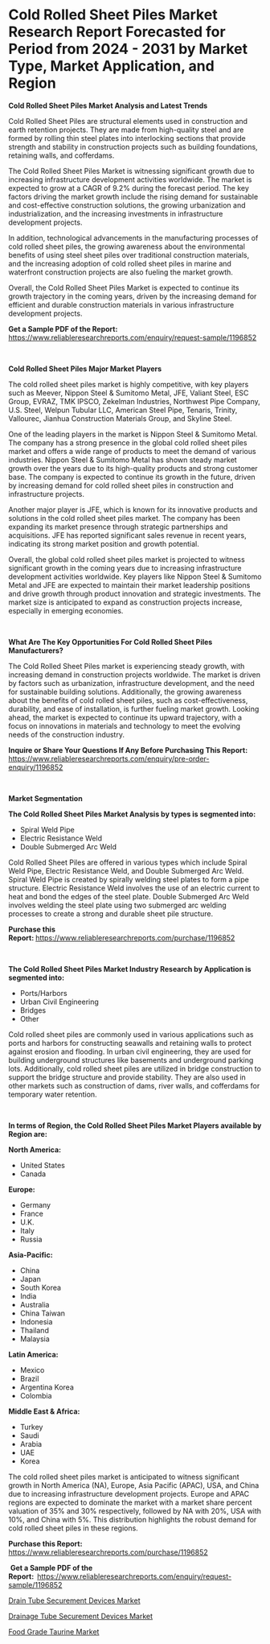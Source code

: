 <p><h1>Cold Rolled Sheet Piles Market Research Report Forecasted for Period from 2024 -  2031 by Market Type, Market Application, and Region</h1></p><p><strong>Cold Rolled Sheet Piles Market Analysis and Latest Trends</strong></p>
<p><p>Cold Rolled Sheet Piles are structural elements used in construction and earth retention projects. They are made from high-quality steel and are formed by rolling thin steel plates into interlocking sections that provide strength and stability in construction projects such as building foundations, retaining walls, and cofferdams.</p><p>The Cold Rolled Sheet Piles Market is witnessing significant growth due to increasing infrastructure development activities worldwide. The market is expected to grow at a CAGR of 9.2% during the forecast period. The key factors driving the market growth include the rising demand for sustainable and cost-effective construction solutions, the growing urbanization and industrialization, and the increasing investments in infrastructure development projects.</p><p>In addition, technological advancements in the manufacturing processes of cold rolled sheet piles, the growing awareness about the environmental benefits of using steel sheet piles over traditional construction materials, and the increasing adoption of cold rolled sheet piles in marine and waterfront construction projects are also fueling the market growth.</p><p>Overall, the Cold Rolled Sheet Piles Market is expected to continue its growth trajectory in the coming years, driven by the increasing demand for efficient and durable construction materials in various infrastructure development projects.</p></p>
<p><strong>Get a Sample PDF of the Report:&nbsp;</strong> <a href="https://www.reliableresearchreports.com/enquiry/request-sample/1196852">https://www.reliableresearchreports.com/enquiry/request-sample/1196852</a></p>
<p>&nbsp;</p>
<p><strong>Cold Rolled Sheet Piles Major Market Players</strong></p>
<p><p>The cold rolled sheet piles market is highly competitive, with key players such as Meever, Nippon Steel & Sumitomo Metal, JFE, Valiant Steel, ESC Group, EVRAZ, TMK IPSCO, Zekelman Industries, Northwest Pipe Company, U.S. Steel, Welpun Tubular LLC, American Steel Pipe, Tenaris, Trinity, Vallourec, Jianhua Construction Materials Group, and Skyline Steel.</p><p>One of the leading players in the market is Nippon Steel & Sumitomo Metal. The company has a strong presence in the global cold rolled sheet piles market and offers a wide range of products to meet the demand of various industries. Nippon Steel & Sumitomo Metal has shown steady market growth over the years due to its high-quality products and strong customer base. The company is expected to continue its growth in the future, driven by increasing demand for cold rolled sheet piles in construction and infrastructure projects.</p><p>Another major player is JFE, which is known for its innovative products and solutions in the cold rolled sheet piles market. The company has been expanding its market presence through strategic partnerships and acquisitions. JFE has reported significant sales revenue in recent years, indicating its strong market position and growth potential.</p><p>Overall, the global cold rolled sheet piles market is projected to witness significant growth in the coming years due to increasing infrastructure development activities worldwide. Key players like Nippon Steel & Sumitomo Metal and JFE are expected to maintain their market leadership positions and drive growth through product innovation and strategic investments. The market size is anticipated to expand as construction projects increase, especially in emerging economies.</p></p>
<p>&nbsp;</p>
<p><strong>What Are The Key Opportunities For Cold Rolled Sheet Piles Manufacturers?</strong></p>
<p><p>The Cold Rolled Sheet Piles market is experiencing steady growth, with increasing demand in construction projects worldwide. The market is driven by factors such as urbanization, infrastructure development, and the need for sustainable building solutions. Additionally, the growing awareness about the benefits of cold rolled sheet piles, such as cost-effectiveness, durability, and ease of installation, is further fueling market growth. Looking ahead, the market is expected to continue its upward trajectory, with a focus on innovations in materials and technology to meet the evolving needs of the construction industry.</p></p>
<p><strong>Inquire or Share Your Questions If Any Before Purchasing This Report:</strong> <a href="https://www.reliableresearchreports.com/enquiry/pre-order-enquiry/1196852">https://www.reliableresearchreports.com/enquiry/pre-order-enquiry/1196852</a></p>
<p>&nbsp;</p>
<p><strong>Market Segmentation</strong></p>
<p><strong>The Cold Rolled Sheet Piles Market Analysis by types is segmented into:</strong></p>
<p><ul><li>Spiral Weld Pipe</li><li>Electric Resistance Weld</li><li>Double Submerged Arc Weld</li></ul></p>
<p><p>Cold Rolled Sheet Piles are offered in various types which include Spiral Weld Pipe, Electric Resistance Weld, and Double Submerged Arc Weld. Spiral Weld Pipe is created by spirally welding steel plates to form a pipe structure. Electric Resistance Weld involves the use of an electric current to heat and bond the edges of the steel plate. Double Submerged Arc Weld involves welding the steel plate using two submerged arc welding processes to create a strong and durable sheet pile structure.</p></p>
<p><strong>Purchase this Report:&nbsp;</strong><a href="https://www.reliableresearchreports.com/purchase/1196852">https://www.reliableresearchreports.com/purchase/1196852</a></p>
<p>&nbsp;</p>
<p><strong>The Cold Rolled Sheet Piles Market Industry Research by Application is segmented into:</strong></p>
<p><ul><li>Ports/Harbors</li><li>Urban Civil Engineering</li><li>Bridges</li><li>Other</li></ul></p>
<p><p>Cold rolled sheet piles are commonly used in various applications such as ports and harbors for constructing seawalls and retaining walls to protect against erosion and flooding. In urban civil engineering, they are used for building underground structures like basements and underground parking lots. Additionally, cold rolled sheet piles are utilized in bridge construction to support the bridge structure and provide stability. They are also used in other markets such as construction of dams, river walls, and cofferdams for temporary water retention.</p></p>
<p>&nbsp;</p>
<p><strong>In terms of Region, the Cold Rolled Sheet Piles Market Players available by Region are:</strong></p>
<p>
    <p> <strong> North America: </strong>
        <ul>
            <li>United States</li>
            <li>Canada</li>
        </ul>
        </p> 
    <p> <strong> Europe: </strong>
        <ul>
            <li>Germany</li>
            <li>France</li>
            <li>U.K.</li>
            <li>Italy</li>
            <li>Russia</li>
        </ul>
        </p> 
    <p> <strong> Asia-Pacific: </strong>
        <ul>
            <li>China</li>
            <li>Japan</li>
            <li>South Korea</li>
            <li>India</li>
            <li>Australia</li>
            <li>China Taiwan</li>
            <li>Indonesia</li>
            <li>Thailand</li>
            <li>Malaysia</li>
        </ul>
        </p> 
    <p> <strong> Latin America: </strong>
        <ul>
            <li>Mexico</li>
            <li>Brazil</li>
            <li>Argentina Korea</li>
            <li>Colombia</li>
        </ul>
        </p> 
    <p> <strong> Middle East & Africa: </strong>
        <ul>
            <li>Turkey</li>
            <li>Saudi</li>
            <li>Arabia</li>
            <li>UAE</li>
            <li>Korea</li>
        </ul>
    </p>
    </p>
<p><p>The cold rolled sheet piles market is anticipated to witness significant growth in North America (NA), Europe, Asia Pacific (APAC), USA, and China due to increasing infrastructure development projects. Europe and APAC regions are expected to dominate the market with a market share percent valuation of 35% and 30% respectively, followed by NA with 20%, USA with 10%, and China with 5%. This distribution highlights the robust demand for cold rolled sheet piles in these regions.</p></p>
<p><strong>Purchase this Report: </strong><a href="https://www.reliableresearchreports.com/purchase/1196852">https://www.reliableresearchreports.com/purchase/1196852</a></p>
<p>&nbsp;<strong>Get a Sample PDF of the Report:&nbsp;&nbsp;</strong><a href="https://www.reliableresearchreports.com/enquiry/request-sample/1196852">https://www.reliableresearchreports.com/enquiry/request-sample/1196852</a></p>
<p><strong></strong></p>
<p><p><a href="https://sulfuric-clavicle-d39.notion.site/Drain-Tube-Securement-Devices-Market-Centers-on-Aspects-such-as-Market-Growth-Market-Share-Market--fe5731645f6041a1a15fe9d95642a349">Drain Tube Securement Devices Market</a></p><p><a href="https://automatic-knee-4c7.notion.site/Drainage-Tube-Securement-Devices-Market-Offer-Valuable-Insights-into-Market-Size-Market-Share-Mark-4baf2adb26af4256b5c61024a45d9ba6">Drainage Tube Securement Devices Market</a></p><p><a href="https://view.publitas.com/reportprime-1/food-grade-taurine-market-a-comprehensive-report-of-its-market-share-growth-trends-2024-2031/">Food Grade Taurine Market</a></p></p>